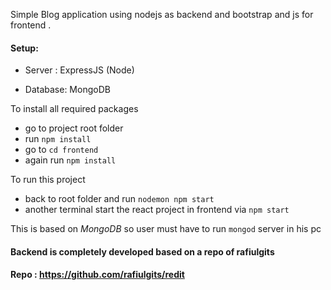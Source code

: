  Simple Blog application using nodejs as backend and bootstrap and js for frontend .
 
 #### Setup:

* Server : ExpressJS  (Node)

* Database: MongoDB
 
To install all required packages 
* go to project root folder
* run `npm install`
* go to `cd frontend` 
* again run `npm install`

To run this project
* back to root folder and run `nodemon npm start`
* another terminal start the react project in frontend via `npm start`

This is based on *MongoDB* so user must have to run `mongod` server in his pc

 #### Backend is completely developed based on a repo of rafiulgits

 #### Repo : https://github.com/rafiulgits/redit
